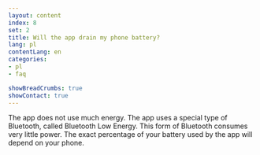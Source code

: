 ```yaml
---
layout: content
index: 8
set: 2
title: Will the app drain my phone battery?
lang: pl
contentLang: en
categories:
- pl
- faq

showBreadCrumbs: true
showContact: true
---
```


The app does not use much energy. The app uses a special type of Bluetooth, called Bluetooth Low Energy. This form of Bluetooth consumes very little power.
The exact percentage of your battery used by the app will depend on your phone.

